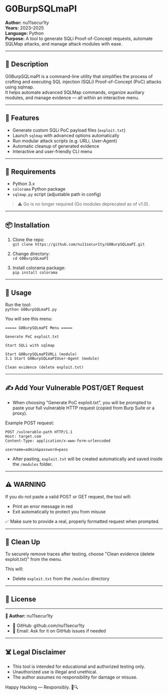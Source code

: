 # G0BurpSQLmaPI

**Author:** nu11secur1ty  
**Years:** 2023–2025  
**Language:** Python  
**Purpose:** A tool to generate SQLi Proof-of-Concept requests, automate SQLMap attacks, and manage attack modules with ease.

------------------------------------------------------------

## 🧠 Description

G0BurpSQLmaPI is a command-line utility that simplifies the process of crafting and executing SQL injection (SQLi) Proof-of-Concept (PoC) attacks using sqlmap.  
It helps automate advanced SQLMap commands, organize auxiliary modules, and manage evidence — all within an interactive menu.

------------------------------------------------------------

## 🚀 Features

- Generate custom SQLi PoC payload files (`exploit.txt`)  
- Launch `sqlmap` with advanced options automatically  
- Run modular attack scripts (e.g. URLi, User-Agent)  
- Automatic cleanup of generated evidence  
- Interactive and user-friendly CLI menu  

------------------------------------------------------------

## 🧰 Requirements

- Python 3.x  
- `colorama` Python package  
- `sqlmap.py` script (adjustable path in config)  

> ⚠️ Go is no longer required (Go modules deprecated as of v1.0).

------------------------------------------------------------

## 📦 Installation

1. Clone the repo:  
    `git clone https://github.com/nu11secur1ty/G0BurpSQLmaPI.git`

2. Change directory:  
    `cd G0BurpSQLmaPI`

3. Install colorama package:  
    `pip install colorama`

------------------------------------------------------------

## 🧪 Usage

Run the tool:  
`python G0BurpSQLmaPI.py`

You will see this menu:

```
===== G0BurpSQLmaPI Menu =====

Generate PoC exploit.txt

Start SQLi with sqlmap

Start G0BurpSQLmaPIURLi (module)
3.1 Start G0BurpSQLmaPIUser-Agent (module)

Clean evidence (delete exploit.txt)
```



------------------------------------------------------------

## ✍️ Add Your Vulnerable POST/GET Request

- When choosing "Generate PoC exploit.txt", you will be prompted to paste your full vulnerable HTTP request (copied from Burp Suite or a proxy).

Example POST request:

```
POST /vulnerable-path HTTP/1.1
Host: target.com
Content-Type: application/x-www-form-urlencoded

username=admin&password=pass
```


- After pasting, `exploit.txt` will be created automatically and saved inside the `/modules` folder.

------------------------------------------------------------

## ⚠️ WARNING

If you do not paste a valid POST or GET request, the tool will:

- Print an error message in red  
- Exit automatically to protect you from misuse  

✅ Make sure to provide a real, properly formatted request when prompted.

------------------------------------------------------------

## 🧼 Clean Up

To securely remove traces after testing, choose "Clean evidence (delete exploit.txt)" from the menu.

This will:

- Delete `exploit.txt` from the `/modules` directory

------------------------------------------------------------

## 📜 License

------------------------------------------------------------

**👤 Author:** nu11secur1ty  

- 🔗 GitHub: github.com/nu11secur1ty  
- 📧 Email: Ask for it on GitHub issues if needed

------------------------------------------------------------

## ☠️ Legal Disclaimer

- This tool is intended for educational and authorized testing only.  
- Unauthorized use is illegal and unethical.  
- The author assumes no responsibility for damage or misuse.

Happy Hacking — Responsibly. 🧠🔍

